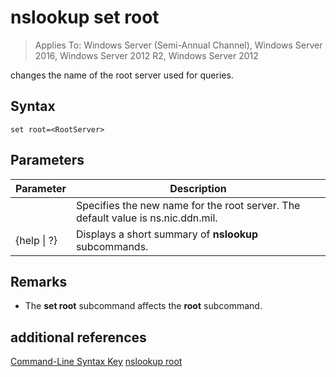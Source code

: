 # nslookup set root

>Applies To: Windows Server (Semi-Annual Channel), Windows Server 2016, Windows Server 2012 R2, Windows Server 2012

changes the name of the root server used for queries.
## Syntax
```
set root=<RootServer>
```
## Parameters
|Parameter|Description|
|-------|--------|
|<RootServer>|Specifies the new name for the root server. The default value is ns.nic.ddn.mil.|
|{help &#124; ?}|Displays a short summary of **nslookup** subcommands.|
## Remarks
-   The **set root** subcommand affects the **root** subcommand.
## additional references
[Command-Line Syntax Key](command-line-syntax-key.md)
[nslookup root](nslookup-root.md)
